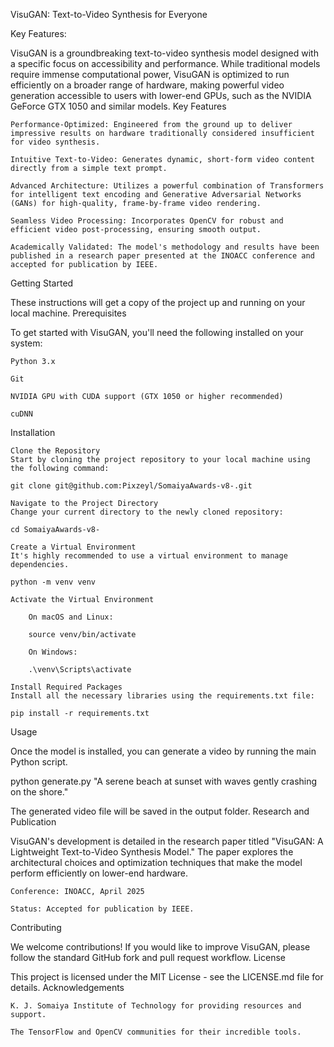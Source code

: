 VisuGAN: Text-to-Video Synthesis for Everyone



Key Features:

VisuGAN is a groundbreaking text-to-video synthesis model designed with a specific focus on accessibility and performance. While traditional models require immense computational power, VisuGAN is optimized to run efficiently on a broader range of hardware, making powerful video generation accessible to users with lower-end GPUs, such as the NVIDIA GeForce GTX 1050 and similar models.
Key Features

    Performance-Optimized: Engineered from the ground up to deliver impressive results on hardware traditionally considered insufficient for video synthesis.

    Intuitive Text-to-Video: Generates dynamic, short-form video content directly from a simple text prompt.

    Advanced Architecture: Utilizes a powerful combination of Transformers for intelligent text encoding and Generative Adversarial Networks (GANs) for high-quality, frame-by-frame video rendering.

    Seamless Video Processing: Incorporates OpenCV for robust and efficient video post-processing, ensuring smooth output.

    Academically Validated: The model's methodology and results have been published in a research paper presented at the INOACC conference and accepted for publication by IEEE.

Getting Started

These instructions will get a copy of the project up and running on your local machine.
Prerequisites

To get started with VisuGAN, you'll need the following installed on your system:

    Python 3.x

    Git

    NVIDIA GPU with CUDA support (GTX 1050 or higher recommended)

    cuDNN

Installation

    Clone the Repository
    Start by cloning the project repository to your local machine using the following command:

    git clone git@github.com:Pixzeyl/SomaiyaAwards-v8-.git

    Navigate to the Project Directory
    Change your current directory to the newly cloned repository:

    cd SomaiyaAwards-v8-

    Create a Virtual Environment
    It's highly recommended to use a virtual environment to manage dependencies.

    python -m venv venv

    Activate the Virtual Environment

        On macOS and Linux:

        source venv/bin/activate

        On Windows:

        .\venv\Scripts\activate

    Install Required Packages
    Install all the necessary libraries using the requirements.txt file:

    pip install -r requirements.txt

Usage

Once the model is installed, you can generate a video by running the main Python script.

python generate.py "A serene beach at sunset with waves gently crashing on the shore."

The generated video file will be saved in the output folder.
Research and Publication

VisuGAN's development is detailed in the research paper titled "VisuGAN: A Lightweight Text-to-Video Synthesis Model." The paper explores the architectural choices and optimization techniques that make the model perform efficiently on lower-end hardware.

    Conference: INOACC, April 2025

    Status: Accepted for publication by IEEE.

Contributing

We welcome contributions! If you would like to improve VisuGAN, please follow the standard GitHub fork and pull request workflow.
License

This project is licensed under the MIT License - see the LICENSE.md file for details.
Acknowledgements

    K. J. Somaiya Institute of Technology for providing resources and support.

    The TensorFlow and OpenCV communities for their incredible tools.
